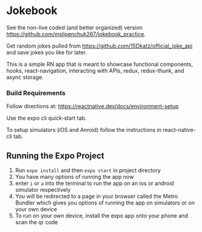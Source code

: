 # Jokebook

See the non-live coded (and better organized) version https://github.com/mslipenchuk267/jokebook_practice.

Get random jokes pulled from https://github.com/15Dkatz/official_joke_api and save jokes you like for later.

This is a simple RN app that is meant to showcase functional components, hooks, react-navigation, interacting with APIs, redux, redux-thunk, and async storage.

### Build Requirements
Follow directions at: https://reactnative.dev/docs/environment-setup

Use the expo cli quick-start tab.

To setup simulators (iOS and Anroid) follow the instructions in react-native-cli tab.

## Running the Expo Project
1. Run `expo install` and then `expo start` in project directory
2. You have many options of running the app now
3. enter `i` or `a` into the terminal to run the app on an ios or android simulator respectively
4. You will be redirected to a page in your browser called the Metro Bundler which gives you options of running the app on simulators or on your own device
5. To run on your own device, install the expo app onto your phone and scan the qr code
